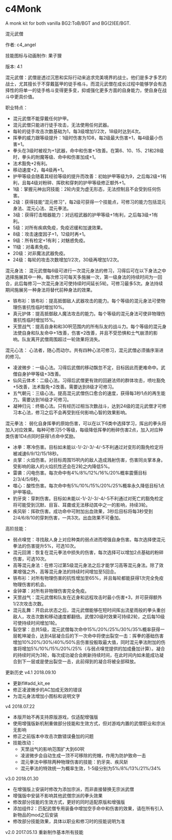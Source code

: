 # c4Monk
A monk kit for both vanilla BG2:ToB/BGT and BG(2)EE/BGT.

混元武僧

作者: c4_angel

技能图标与动画制作: 果子狸

版本: 4.1

混元武僧：武僧是透过沉思和实际行动来追求完美境界的战士。他们是多才多艺的战士，尤其擅长于不穿戴盔甲的徒手格斗。而混元武僧在成长过程中能够学会有选择性的将单一的徒手格斗变得更多变，抑或强化更多方面的自身能力，使自身在战斗中更具价值。

职业特点：
* 混元武僧不能穿戴任何护甲。
* 混元武僧只能进行徒手攻击，无法使用任何武器。
* 每轮的徒手攻击次数基础为1，每3级增加1/2次，18级时达到4次。
* 挥拳的威力跟等级提升：1级时伤害为1D8，每2级最大伤害+1，每4级最小伤害+1。
* 拳头在3级时被视为+1武器，命中和伤害+1改善。在第6、10、15、21和28级时，拳头的附魔等级、命中和伤害加成+1。
* 法术豁免+2有利。
* 移动速度+2，每4级再+1。
* 护甲等级会随着其经验等级的提升而改善：初始护甲等级为9，之后每2级+1有利，且每4级对粉碎、挥砍和穿刺的护甲等级修正额外+1。
* 1级：掌握元神出窍技能：2轮内变为虚无形态，无法控制且不会受到任何伤害。
* 2级：获得技能“混元修习”，每2级可获得一个技能点，可修习的能力包括混元身法、混元心法、混元拳法。
* 3级：获得打击暗器能力：对远程武器的护甲等级+1有利，之后每3级+1有利。
* 5级：对所有疾病免疫，免疫迟缓和加速效果。
* 8级：攻击速度因子+1，12级时再+1。
* 9级：所有检定+1有利；对魅惑免疫。
* 11级：对毒素免疫。
* 20级：对非魔法武器免疫。
* 24级：每轮的攻击次数增加1/2次，30级再增加1/2次。

混元身法：
混元武僧每6级可进行一次混元身法的修习，习得后可在以下身法之中选择施展其中一种。每次修习可每天多施展一次，第一级身法的持续时间为一回合，此后每修习一次混元身法可使持续时间延长5轮。可修习最多5次。身法持续期间施展另一种身法将替代前种身法的效果。
* 铁布衫：铁布衫：提高抵御敌人武器攻击的能力。每个等级的混元身法可使物理伤害抗性临时增加10%。
* 真元护体：提高抵御敌人魔法攻击的能力。每个等级的混元身法可使非物理伤害抗性临时增加15%。
* 天罡战气：提高自身和和30呎范围内的所有队友的战斗力。每个等级的混元身法使自身和队友命中+1改善，伤害+2改善，并且不受恐惧和士气崩溃的影响。队友离开武僧周围超过一轮效果将消失。

混元心法：
心法者，随心而动尔。共有四种心法可修习，混元武僧必须循序渐进的修习。
* 凌波微步：一级心法。习得后武僧的移动飘忽不定，目标因此而更难命中。武僧自身护甲等级+3改善。
* 仙风云体术：二级心法。习得后武僧更有效的回避法师的群体攻击，喷吐豁免+5改善，法术豁免+2改善。需要达到8级才可修习。
* 五气朝元：三级心法。提高混元武僧伤口愈合的速度，获得每3秒1点的再生能力。需要达到16级才可修习。
* 凝神归元：终极心法。只有经历过相当次数战斗，达到24级的混元武僧才可修习本心法，修习之后不会再受到任何影响心智的效果影响。

混元拳法：
弱化自身挥拳的原始伤害，可以在以下6类中选择学习，挥出的拳头将加入对应效果。每种可修习5个等级，每级降低挥拳的粉碎伤害2点，加入对应种类伤害1D4点同时获得1点命中奖励。
* 冰拳：寒冷伤害。目标如未能以-1/-2/-3/-4/-5不利通过对变形的豁免检定将被减速6/9/12/15/18秒。
* 炎掌：火焰伤害。对目标周围15呎内的敌人造成溅射伤害，伤害同炎掌本身。受影响的敌人的火焰抗性还会在2轮之内降低5%。
* 雷袭：闪电伤害。每次命中有4%/8%/12%/16%/20%概率震慑目标2/3/4/5/6秒。
* 噬心：酸性伤害。每次命中有5%/10%/15%/20%/25%概率永久降低目标1点护甲等级。
* 豹牙突：穿刺伤害。目标如未能以-1/-2/-3/-4/-5不利通过对死亡的豁免检定将可能受到沉默、目盲、耳聋或无法移动其中之一的影响，持续3轮。
* 疾风斩：挥砍伤害。成功命中可附加出血效果，3秒后目标将每3秒受到2/4/6/8/10的穿刺伤害，一共3次。出血效果不可叠加。

高阶技能：
* 弱点嗅觉：寻找敌人身上对应种类的弱点进而增强自身伤害。每次选择使混元拳法的伤害提升5%，可选10次。
* 混元回溯：恢复在混元拳法中损失的伤害，每次选择可以增加2点基础的粉碎伤害，可选10次。
* 高等混元身法：在修习过第5级混元身法之后才能学习高等混元身法。除了效果增强之外，高等混元身法的持续时间增加至5回合。
* 铁布衫：对所有物理伤害的抗性增加至65%，并且每轮都能获得1次完全免疫物理伤害的机会。
* 金钟罩：对所有非物理伤害完全免疫。
* 天罡战气：混元武僧和队友在近身和远程攻击时最小伤害+3，并可获得额外1/2次攻击次数。
* 混元乱舞：开启此状态之后，混元武僧能够在短时间挥出流星雨般的拳头重创敌人，攻击次数和移动速度都翻倍。武僧20级时效果可持续2轮，之后每10级可使持续时间增加1轮。
* 裂空掌：总共5级，混元武僧每次命中15%/20%/25%/30%/35%概率获得一层乾坤凝合，达到4层凝合后的下一次命中将使出裂空一击：挥拳的基础伤害增加10%20%/30%/40%/50%且伤害投骰取最大值，同时混元拳法附加的伤害将增加5%/10%/15%/20%/25%（与弱点嗅觉提供的加成叠加计算）。凝合的持续时间为3轮，每次成功凝合会刷新持续时间，在此时间内如未能成功凝合到下一层或是使出裂空一击，此前得到的凝合将被全部释放。



更新历史
v4.1 2018.09.10
* 更新fl#add_kit_ee
* 修正凌波微步的AC加成无效的错误
* 为混元身法增加小图标和说明文字

v4 2018.07.22
* 本版开始不再支持原版游戏，仅适配增强版
* 使用增强版新机制重做部分技能和生效方式，但对游戏内置的武僧职业和宗派无影响
* 修正之前版本中攻击次数错误叠加的问题
* 技能改动：
	*	天罡战气的影响范围扩大到60呎
	*	凌波微步会自动生成一顶不可移除的兜帽，作用为防护致命一击
	*	混元拳法中移除两种物理伤害的技能：豹牙突、疾风斩
	*	混元拳法的特效统一为概率生效，1-5级分别为5%/8%/13%/21%/34%

v3.0 2018.01.30
* 在增强版上安装时修改为添加宗派，而非直接替换无宗派武僧
* 增强版中安装不影响其他武僧宗派的拳头效果
* 修改部分技能的生效方式，更好的同时适配原版和增强版
* 添加组件2：匹配武僧专用装备中增加空手命中和伤害的效果，请在所有引入新物品的mod之后安装
* 修改部分技能效果，具体以职业和修习时的技能说明为准

v2.0 2017.05.13
重新制作基本所有技能
